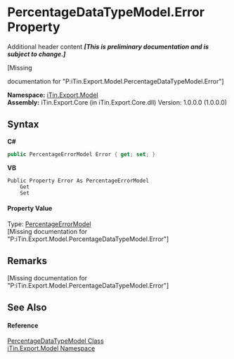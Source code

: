 # PercentageDataTypeModel.Error Property 
Additional header content _**\[This is preliminary documentation and is subject to change.\]**_

\[Missing <summary> documentation for "P:iTin.Export.Model.PercentageDataTypeModel.Error"\]

**Namespace:**&nbsp;<a href="ef57ffcc-e95e-b212-5a46-9aa6f5a3511f">iTin.Export.Model</a><br />**Assembly:**&nbsp;iTin.Export.Core (in iTin.Export.Core.dll) Version: 1.0.0.0 (1.0.0.0)

## Syntax

**C#**<br />
``` C#
public PercentageErrorModel Error { get; set; }
```

**VB**<br />
``` VB
Public Property Error As PercentageErrorModel
	Get
	Set
```


#### Property Value
Type: <a href="19f95b88-60dd-3102-0796-e6c53f329acb">PercentageErrorModel</a><br />\[Missing <value> documentation for "P:iTin.Export.Model.PercentageDataTypeModel.Error"\]

## Remarks
\[Missing <remarks> documentation for "P:iTin.Export.Model.PercentageDataTypeModel.Error"\]

## See Also


#### Reference
<a href="1927e0b2-4e67-5cfc-4e2e-9468dd8f0f8b">PercentageDataTypeModel Class</a><br /><a href="ef57ffcc-e95e-b212-5a46-9aa6f5a3511f">iTin.Export.Model Namespace</a><br />